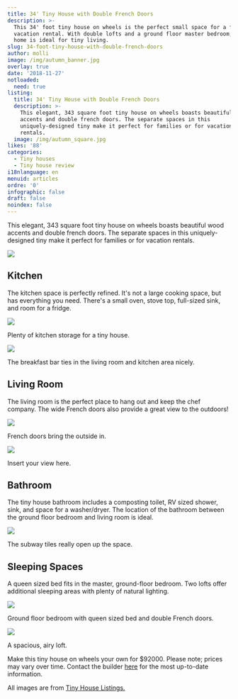 ```yaml
---
title: 34' Tiny House with Double French Doors
description: >-
  This 34' foot tiny house on wheels is the perfect small space for a family or
  vacation rental. With double lofts and a ground floor master bedroom, this
  home is ideal for tiny living.
slug: 34-foot-tiny-house-with-double-french-doors
author: molli
image: /img/autumn_banner.jpg
overlay: true
date: '2018-11-27'
notloaded:
  need: true
listing:
  title: 34' Tiny House with Double French Doors
  description: >-
    This elegant, 343 square foot tiny house on wheels boasts beautiful wood
    accents and double french doors. The separate spaces in this
    uniquely-designed tiny make it perfect for families or for vacation
    rentals. 
  image: /img/autumn_square.jpg
likes: '88'
categories:
  - Tiny houses
  - Tiny house review
i18nlanguage: en
menuid: articles
ordre: '0'
infographic: false
draft: false
noindex: false
---
```

This elegant, 343 square foot tiny house on wheels boasts beautiful wood accents and double french doors. The separate spaces in this uniquely-designed tiny make it perfect for families or for vacation rentals. 

![](/img/autumn_1.jpg)

## Kitchen

The kitchen space is perfectly refined. It's not a large cooking space, but has everything you need. There's a small oven, stove top, full-sized sink, and room for a fridge. 

![](/img/autumn_2.jpg)

<span class="figcaption">Plenty of kitchen storage for a tiny house.</span>

![](/img/autumn_3.jpg)

<span class="figcaption">The breakfast bar ties in the living room and kitchen area nicely.</span>

## Living Room

The living room is the perfect place to hang out and keep the chef company. The wide French doors also provide a great view to the outdoors!

![](/img/autumn_5.jpeg)

<span class="figcaption">French doors bring the outside in.</span>

![](/img/autumn_4.jpeg)

<span class="figcaption">Insert your view here.</span>

## Bathroom

The tiny house bathroom includes a composting toilet, RV sized shower, sink, and space for a washer/dryer. The location of the bathroom between the ground floor bedroom and living room is ideal.

![](/img/autumn6.jpg)

<span class="figcaption">The subway tiles really open up the space.</span>

## Sleeping Spaces

A queen sized bed fits in the master, ground-floor bedroom. Two lofts offer additional sleeping areas with plenty of natural lighting. 

![](/img/autumn_7.jpg)

<span class="figcaption">Ground floor bedroom with queen sized bed and double French doors.</span>

![](/img/autumn_8.jpg)

<span class="figcaption">A spacious, airy loft.</span>

Make this tiny house on wheels your own for $92000. Please note; prices may vary over time. Contact the builder [here](https://www.minttinyhomes.com/contact-tiny-living) for the most up-to-date information.

All images are from [Tiny House Listings.](https://tinyhouselistings.com)
